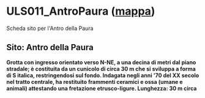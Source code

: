 # ULS011_AntroPaura ([mappa](https://umap.openstreetmap.fr/it/map/uls011_antropaura_1041660))
Scheda sito per l'Antro della Paura
## Sito: Antro della Paura
**Grotta con ingresso orientato verso N-NE, a una decina di metri dal piano stradale; è costituita da un cunicolo di circa 30 m che si sviluppa a forma di S italica, restringendosi sul fondo. Indagata negli anni '70 del XX secolo nel tratto centrale, ha restituito frammenti ceramici e ossa (umane e animali) attestando una fretazione etrusco-ligure. Lunghezza: 30 m circa**
